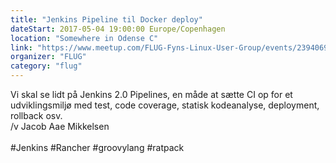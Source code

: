 ```yaml
---
title: "Jenkins Pipeline til Docker deploy"
dateStart: 2017-05-04 19:00:00 Europe/Copenhagen
location: "Somewhere in Odense C"
link: "https://www.meetup.com/FLUG-Fyns-Linux-User-Group/events/239406998/"
organizer: "FLUG"
category: "flug"
---
```

Vi skal se lidt på Jenkins 2.0 Pipelines, en måde at sætte CI op for et udviklingsmiljø med test, code coverage, statisk kodeanalyse, deployment, rollback osv.
<br>
/v Jacob Aae Mikkelsen
<br><br>
#Jenkins #Rancher #groovylang #ratpack 
